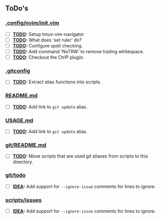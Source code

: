 ## ToDo's

### [.config/nvim/init.vim](.config/nvim/init.vim)

- [ ] **[TODO](.config/nvim/init.vim#L47):** Setup tmux-vim-navigator
- [ ] **[TODO](.config/nvim/init.vim#L55):** What does 'set ruler' do?
- [ ] **[TODO](.config/nvim/init.vim#L58):** Configure spell checking.
- [ ] **[TODO](.config/nvim/init.vim#L59):** Add command 'NoTRW' to remove trailing whitespace.
- [ ] **[TODO](.config/nvim/init.vim#L60):** Checkout the CtrlP plugin.

### [.gitconfig](.gitconfig)

- [ ] **[TODO](.gitconfig#L4):** Extract alias functions into scripts.

### [README.md](README.md)

- [ ] **[TODO](README.md#L26):** Add link to `git update` alias.

### [USAGE.md](USAGE.md)

- [ ] **[TODO](USAGE.md#L11):** Add link to `git update` alias.

### [git/README.md](git/README.md)

- [ ] **[TODO](git/README.md#L1):** Move scripts that are used git aliases from scripts to this directory.

### [git/todo](git/todo)

- [ ] **[IDEA](git/todo#L24):** Add support for `--ignore-issue` comments for lines to ignore.

### [scripts/issues](scripts/issues)

- [ ] **[IDEA](scripts/issues#L24):** Add support for `--ignore-issue` comments for lines to ignore.

